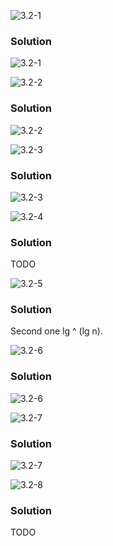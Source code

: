 ![3.2-1](https://github.com/cpp-rakesh/Algorithms/blob/master/Chapter_3_Growth_of_Functions/3.2_Standard_Notations_And_Common_Functions/Exercises/repo/3.2-1_problem.png)
### Solution
![3.2-1](https://github.com/cpp-rakesh/Algorithms/blob/master/Chapter_3_Growth_of_Functions/3.2_Standard_Notations_And_Common_Functions/Exercises/repo/3.2-1_solution.png)


![3.2-2](https://github.com/cpp-rakesh/Algorithms/blob/master/Chapter_3_Growth_of_Functions/3.2_Standard_Notations_And_Common_Functions/Exercises/repo/3.2-2_problem.png)
### Solution
![3.2-2](https://github.com/cpp-rakesh/Algorithms/blob/master/Chapter_3_Growth_of_Functions/3.2_Standard_Notations_And_Common_Functions/Exercises/repo/3.2-2_solution.png)



![3.2-3](https://github.com/cpp-rakesh/Algorithms/blob/master/Chapter_3_Growth_of_Functions/3.2_Standard_Notations_And_Common_Functions/Exercises/repo/3.2-3_problem.png)
### Solution
![3.2-3](https://github.com/cpp-rakesh/Algorithms/blob/master/Chapter_3_Growth_of_Functions/3.2_Standard_Notations_And_Common_Functions/Exercises/repo/3.2-3_solution.png)


![3.2-4](https://github.com/cpp-rakesh/Algorithms/blob/master/Chapter_3_Growth_of_Functions/3.2_Standard_Notations_And_Common_Functions/Exercises/repo/3.2-4_problem.png)
### Solution
TODO


![3.2-5](https://github.com/cpp-rakesh/Algorithms/blob/master/Chapter_3_Growth_of_Functions/3.2_Standard_Notations_And_Common_Functions/Exercises/repo/3.2-5_problem.png)
### Solution
Second one lg ^ (lg n).


![3.2-6](https://github.com/cpp-rakesh/Algorithms/blob/master/Chapter_3_Growth_of_Functions/3.2_Standard_Notations_And_Common_Functions/Exercises/repo/3.2-6_problem.png)
### Solution
![3.2-6](https://github.com/cpp-rakesh/Algorithms/blob/master/Chapter_3_Growth_of_Functions/3.2_Standard_Notations_And_Common_Functions/Exercises/repo/3.2-6_solution.png)


![3.2-7](https://github.com/cpp-rakesh/Algorithms/blob/master/Chapter_3_Growth_of_Functions/3.2_Standard_Notations_And_Common_Functions/Exercises/repo/3.2-7_problem.png)
### Solution
![3.2-7](https://github.com/cpp-rakesh/Algorithms/blob/master/Chapter_3_Growth_of_Functions/3.2_Standard_Notations_And_Common_Functions/Exercises/repo/3.2-7_solution.png)


![3.2-8](https://github.com/cpp-rakesh/Algorithms/blob/master/Chapter_3_Growth_of_Functions/3.2_Standard_Notations_And_Common_Functions/Exercises/repo/3.2-8_problem.png)
### Solution
TODO